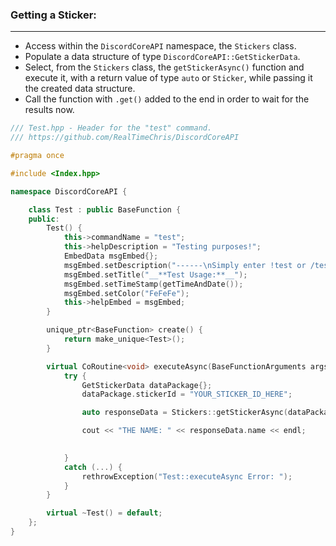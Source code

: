### **Getting a Sticker:**
---
- Access within the `DiscordCoreAPI` namespace, the `Stickers` class.
- Populate a data structure of type `DiscordCoreAPI::GetStickerData`.
- Select, from the `Stickers` class, the `getStickerAsync()` function and execute it, with a return value of type `auto` or `Sticker`, while passing it the created data structure.
- Call the function with `.get()` added to the end in order to wait for the results now.

```cpp
/// Test.hpp - Header for the "test" command.
/// https://github.com/RealTimeChris/DiscordCoreAPI

#pragma once

#include <Index.hpp>

namespace DiscordCoreAPI {

	class Test : public BaseFunction {
	public:
		Test() {
			this->commandName = "test";
			this->helpDescription = "Testing purposes!";
			EmbedData msgEmbed{};
			msgEmbed.setDescription("------\nSimply enter !test or /test!\n------");
			msgEmbed.setTitle("__**Test Usage:**__");
			msgEmbed.setTimeStamp(getTimeAndDate());
			msgEmbed.setColor("FeFeFe");
			this->helpEmbed = msgEmbed;
		}

		unique_ptr<BaseFunction> create() {
			return make_unique<Test>();
		}

		virtual CoRoutine<void> executeAsync(BaseFunctionArguments args) {
			try {
				GetStickerData dataPackage{};
				dataPackage.stickerId = "YOUR_STICKER_ID_HERE";

				auto responseData = Stickers::getStickerAsync(dataPackage).get();

				cout << "THE NAME: " << responseData.name << endl;

				
			}
			catch (...) {
				rethrowException("Test::executeAsync Error: ");
			}
		}

		virtual ~Test() = default;
	};
}
```
